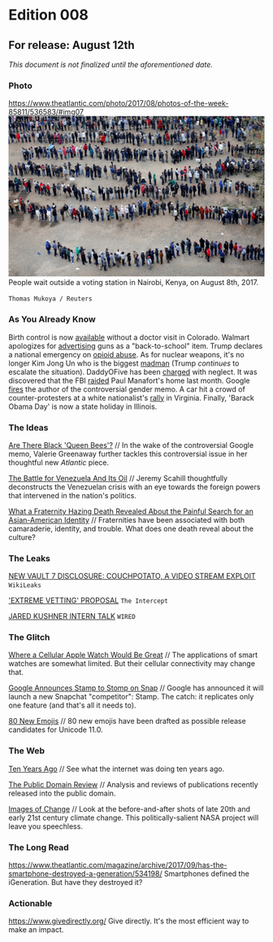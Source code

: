# Edition 008

## For release: August 12th

_This document is not finalized until the aforementioned date._

### Photo

https://www.theatlantic.com/photo/2017/08/photos-of-the-week-85811/536583/#img07
![kenya.jpg](kenya.jpg)
People wait outside a voting station in Nairobi, Kenya, on August 8th, 2017.

`Thomas Mukoya / Reuters`

### As You Already Know
Birth control is now [available](http://wate.com/2017/08/03/birth-control-available-without-doctor-visit-in-colorado/) without a doctor visit in Colorado. Walmart apologizes for [advertising](http://money.cnn.com/2017/08/09/news/companies/walmart-guns-back-to-school/index.html) guns as a "back-to-school" item. Trump declares a national emergency on [opioid abuse](http://www.reuters.com/article/us-usa-trump-opioid-idUSKBN1AQ2AW). As for nuclear weapons, it's no longer Kim Jong Un who is the biggest [madman](https://twitter.com/realDonaldTrump/status/895970429734711298) (Trump *continues* to escalate the situation). DaddyOFive has been [charged](https://www.fredericknewspost.com/news/crime_and_justice/courts/ijamsville-couple-behind-daddyofive-videos-charged-with-neglect/article_7ac9a5db-5545-5fd9-9329-79d343a330fe.html#tncms-source=article-nav-next) with neglect. It was discovered that the FBI [raided](http://www.news9.com/story/36097426/fbi-conducted-raid-of-paul-manaforts-home) Paul Manafort's home last month. Google [fires](https://www.bloomberg.com/news/articles/2017-08-08/google-fires-employee-behind-controversial-diversity-memo) the author of the controversial gender memo. A car hit a crowd of counter-protesters at a white nationalist's [rally](https://www.nytimes.com/2017/08/12/us/charlottesville-protest-white-nationalist.html?referer=https://t.co/8QFs6zs5Gs?amp=1) in Virginia. Finally, 'Barack Obama Day' is now a state holiday in Illinois.

### The Ideas

[Are There Black 'Queen Bees'?](https://www.theatlantic.com/business/archive/2017/08/black-queen-bees-women-khazan/536391/) // In the wake of the controversial Google memo, Valerie Greenaway further tackles this controversial issue in her thoughtful new *Atlantic* piece.

[The Battle for Venezuela And Its Oil](https://theintercept.com/2017/08/12/the-battle-for-venezuela-and-its-oil/) // Jeremy Scahill thoughtfully deconstructs the Venezuelan crisis with an eye towards the foreign powers that intervened in the nation's politics.

[What a Fraternity Hazing Death Revealed About the Painful Search for an Asian-American Identity](https://www.nytimes.com/2017/08/09/magazine/what-a-fraternity-hazing-death-revealed-about-the-painful-search-for-an-asian-american-identity.html?source=longreads&_r=0) // Fraternities have been associated with both camaraderie, identity, and trouble. What does one death reveal about the culture?

### The Leaks

[NEW VAULT 7 DISCLOSURE: COUCHPOTATO, A VIDEO STREAM EXPLOIT](https://wikileaks.org/vault7/#CouchPotato)
`WikiLeaks`

['EXTREME VETTING' PROPOSAL](https://theintercept.com/document/2017/08/07/hsi-extreme-vetting-industry-day-presentation/)
`The Intercept`

[JARED KUSHNER INTERN TALK](https://www.wired.com/story/jared-kushner-leak-full-audio/)
`WIRED`

### The Glitch
[Where a Cellular Apple Watch Would Be Great](https://techcrunch.com/2017/08/05/all-the-major-cases-where-an-lte-enabled-apple-watch-would-be-great/?ncid=mobilenavtrend) // The applications of smart watches are somewhat limited. But their cellular connectivity may change that.

[Google Announces Stamp to Stomp on Snap](https://www.digitaltrends.com/mobile/google-snapchat-discover-stamp/) // Google has announced it will launch a new Snapchat "competitor": Stamp. The catch: it replicates only one feature (and that's all it needs to).

[80 New Emojis](https://www.cnet.com/news/new-emoji-candidates-for-2018-unicode-11/) // 80 new emojis have been drafted as possible release candidates for Unicode 11.0.

### The Web

[Ten Years Ago](http://tenyearsago.io/) // See what the internet was doing ten years ago.

[The Public Domain Review](http://publicdomainreview.org/) // Analysis and reviews of publications recently released into the public domain.

[Images of Change](https://climate.nasa.gov/images-of-change?id=626#626-mount-pinatubo-philippines,-erupted-26-years-ago) // Look at the before-and-after shots of late 20th and early 21st century climate change. This politically-salient NASA project will leave you speechless.

### The Long Read
https://www.theatlantic.com/magazine/archive/2017/09/has-the-smartphone-destroyed-a-generation/534198/ Smartphones defined the iGeneration. But have they destroyed it?

### Actionable
https://www.givedirectly.org/ Give directly. It's the most efficient way to make an impact.
